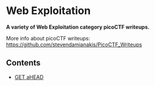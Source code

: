 # Web Exploitation
**A variety of Web Exploitation category picoCTF writeups.** 

More info about picoCTF writeups: https://github.com/stevendamianakis/PicoCTF_Writeups

## Contents

- [GET aHEAD](https://github.com/stevendamianakis/PicoCTF_Writeups/tree/main/Web_Exploitation/GET_aHEAD)
